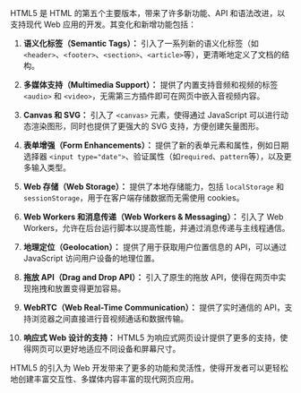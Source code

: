HTML5 是 HTML 的第五个主要版本，带来了许多新功能、API 和语法改进，以支持现代 Web 应用的开发。其变化和新增功能包括：

1. **语义化标签（Semantic Tags）：** 引入了一系列新的语义化标签（如`<header>`、`<footer>`、`<section>`、`<article>`等），更清晰地定义了文档的结构。

2. **多媒体支持（Multimedia Support）：** 提供了内置支持音频和视频的标签 `<audio>` 和 `<video>`，无需第三方插件即可在网页中嵌入音视频内容。

3. **Canvas 和 SVG：** 引入了 `<canvas>` 元素，使得通过 JavaScript 可以进行动态渲染图形，同时也提供了更强大的 SVG 支持，方便创建矢量图形。

4. **表单增强（Form Enhancements）：** 提供了新的表单元素和属性，例如日期选择器 `<input type="date">`、验证属性（如`required`、`pattern`等），以及更多输入类型。

5. **Web 存储（Web Storage）：** 提供了本地存储能力，包括 `localStorage` 和 `sessionStorage`，用于在客户端存储数据而无需使用 cookies。

6. **Web Workers 和消息传递（Web Workers & Messaging）：** 引入了 Web Workers，允许在后台运行脚本以提高性能，并通过消息传递与主线程通信。

7. **地理定位（Geolocation）：** 提供了用于获取用户位置信息的 API，可以通过 JavaScript 访问用户设备的地理位置。

8. **拖放 API（Drag and Drop API）：** 引入了原生的拖放 API，使得在网页中实现拖拽和放置变得更加容易。

9. **WebRTC（Web Real-Time Communication）：** 提供了实时通信的 API，支持浏览器之间直接进行音视频通话和数据传输。

10. **响应式 Web 设计的支持：** HTML5 为响应式网页设计提供了更多的支持，使得网页可以更好地适应不同设备和屏幕尺寸。

HTML5 的引入为 Web 开发带来了更多的功能和灵活性，使得开发者可以更轻松地创建丰富交互性、多媒体内容丰富的现代网页应用。